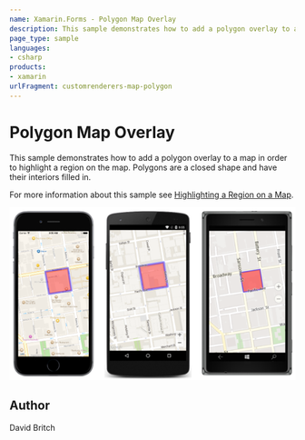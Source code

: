 ```yaml
---
name: Xamarin.Forms - Polygon Map Overlay
description: This sample demonstrates how to add a polygon overlay to a map in order to highlight a region on the map. Polygons are a closed shape and have...
page_type: sample
languages:
- csharp
products:
- xamarin
urlFragment: customrenderers-map-polygon
---
```

# Polygon Map Overlay

This sample demonstrates how to add a polygon overlay to a map in order to highlight a region on the map. Polygons are a closed shape and have their interiors filled in.

For more information about this sample see [Highlighting a Region on a Map](http://developer.xamarin.com/guides/xamarin-forms/custom-renderer/map/polygon-map-overlay/).

![Polygon Map Overlay application screenshot](Screenshots/01All.png "Polygon Map Overlay application screenshot")

## Author

David Britch
